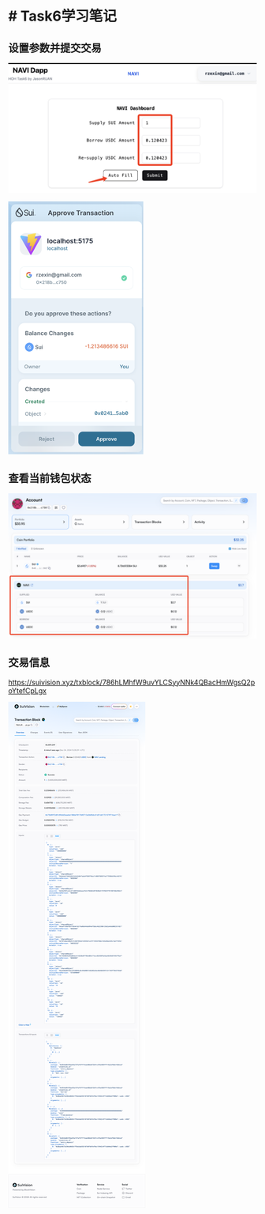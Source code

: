 # # Task6学习笔记

## 设置参数并提交交易

![Clipboard_Screenshot_1733326023](images/Clipboard_Screenshot_1733326023.png)

<img src="images/Clipboard_Screenshot_1733326068.png" alt="Clipboard_Screenshot_1733326068" style="zoom:50%;" />

## 查看当前钱包状态

![Clipboard_Screenshot_1733326737](images/Clipboard_Screenshot_1733326737.png)

## 交易信息

https://suivision.xyz/txblock/786hLMhfW9uvYLCSyyNNk4QBacHmWgsQ2poYtefCpLgx

![Clipboard_Screenshot_1733326908](images/Clipboard_Screenshot_1733326908.png)